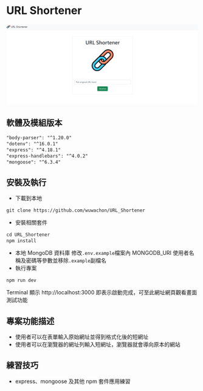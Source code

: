 # URL Shortener

![image](./screenshot.png)

## 軟體及模組版本

```
"body-parser": "^1.20.0"
"dotenv": "^16.0.1"
"express": "^4.18.1"
"express-handlebars": "^4.0.2"
"mongoose": "^6.3.4"
```

## 安裝及執行

- 下載到本地

```
git clone https://github.com/wuwachon/URL_Shortener
```

- 安裝相關套件

```
cd URL_Shortener
npm install
```

- 本地 MongoDB 資料庫
  修改`.env.example`檔案內 MONGODB_URI 使用者名稱及密碼等參數並移除`.example`副檔名
- 執行專案

```
npm run dev
```

Terminal 顯示 http://localhost:3000 即表示啟動完成，可至此網址網頁觀看畫面測試功能

## 專案功能描述

- 使用者可以在表單輸入原始網址並得到格式化後的短網址
- 使用者可以在瀏覽器的網址列輸入短網址，瀏覽器就會導向原本的網站

## 練習技巧

- express、mongoose 及其他 npm 套件應用練習

